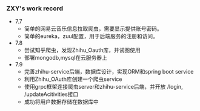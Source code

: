 ### ZXY's work record

- 7.7 
  - 简单的网易云音乐信息拉取爬虫，需要显示提供账号密码。
  - 简单的eureka，zuul配置，用于后端服务的注册和访问。
- 7.8 
  - 尝试知乎爬虫，发现Zhihu_Oauth库，并试图使用
  - 部署mongodb,mysql在云服务器上
- 7.9
  - 完善zhihu-service后端，数据库设计，实现ORM和spring boot service
  - 利用Zhihu_OAuth库创建一个爬虫service
  - 使用grpc框架连接爬虫server和zhihu-service后端，并开放 /login, /updateAcitivities接口
  - 成功将用户数据存储在数据库中